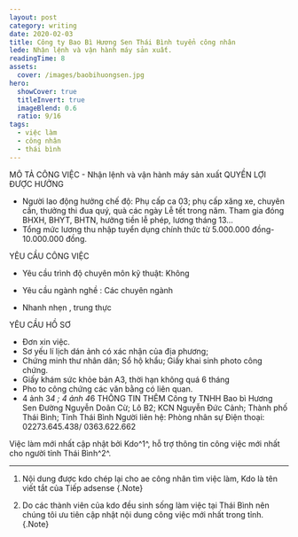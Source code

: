 ```yaml
---
layout: post
category: writing
date: 2020-02-03
title: Công ty Bao Bì Hương Sen Thái Bình tuyển công nhân
lede: Nhận lệnh và vận hành máy sản xuất.
readingTime: 8
assets:
  cover: /images/baobihuongsen.jpg
hero:
  showCover: true
  titleInvert: true
  imageBlend: 0.6
  ratio: 9/16
tags:
  - việc làm
  - công nhân
  - thái bình
---
```

<Media ratio="708/1500" image="/images/baobihuongsen.jpg" />
MÔ TẢ CÔNG VIỆC
- Nhận lệnh và vận hành máy sản xuất
QUYỀN LỢI ĐƯỢC HƯỞNG

- Người lao động hưởng chế độ: Phụ cấp ca 03; phụ cấp xăng xe, chuyên cần, thưởng thi đua quý, quà các ngày Lễ tết trong năm. Tham gia đóng BHXH, BHYT, BHTN, hưởng tiền lễ phép, lương tháng 13…
- Tổng mức lương thu nhập tuyển dụng chính thức từ 5.000.000 đồng- 10.000.000 đồng.



YÊU CẦU CÔNG VIỆC

- Yêu cầu trình độ chuyên môn kỹ thuật:  Không
- Yêu cầu ngành nghề : Các chuyên ngành

- Nhanh nhẹn , trung thực

YÊU CẦU HỒ SƠ

- Đơn xin việc.
- Sơ yếu lí lịch dán ảnh có xác nhận của địa phương;
- Chứng minh thư nhân dân; Sổ hộ khẩu; Giấy khai sinh photo công chứng.
- Giấy khám sức khỏe bản A3, thời hạn không quá 6 tháng
- Pho to công chứng các văn bằng có liên quan.
- 4 ảnh 3*4 ; 4 ảnh 4*6
THÔNG TIN THÊM
Công ty TNHH Bao bì Hương Sen
Đường Nguyễn Doãn Cừ; Lô B2; KCN Nguyễn Đức Cảnh; Thành phố Thái Bình; Tỉnh Thái Bình
Người liên hệ: Phòng nhân sự
Điện thoại: 02273.645.438/ 0363.622.662

<!-- @[MarkdownNote](note="These projects are not publicly available. Completed in collaboration with Grant Foster, Jason Armstrong, Jonathan Palasty, Cynthia Sánchez García and Antonio de Perio while working for Ward6.") -->

Việc làm mới nhất cập nhật bởi Kdo^1^, hỗ trợ thông tin công việc mới nhất cho người tỉnh Thái Bình^2^.

---

1. Nội dung được kdo chép lại cho ae công nhân tìm việc làm, Kdo là tên viết tắt của Tiếp adsense {.Note}

2. Do các thành viên của kdo đều sinh sống làm việc tại Thái Bình nên chúng tôi ưu tiên cập nhật nội dung công việc mới nhất trong tỉnh. {.Note}

<script>
import Media from "../../src/components/Media";
import MediaVideo from "../../src/components/MediaVideo";
import PostButton from "../../src/components/PostButton";
export default {
  components: {
    Media,
    MediaVideo,
    PostButton,
  }
}
</script>
